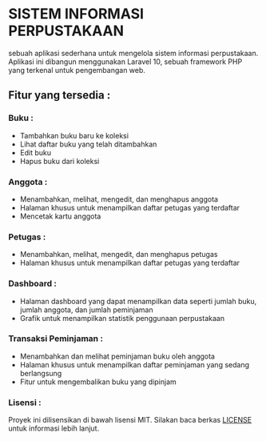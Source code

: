 <h1>SISTEM INFORMASI PERPUSTAKAAN</h1>
<p>sebuah aplikasi sederhana untuk mengelola sistem informasi perpustakaan.<br>
Aplikasi ini dibangun menggunakan Laravel 10, sebuah framework PHP yang terkenal untuk pengembangan web.</p>

<h2>Fitur yang tersedia :</h2>

<h3>Buku :</h3>
<ul>
  <li>Tambahkan buku baru ke koleksi</li>
  <li>Lihat daftar buku yang telah ditambahkan</li>
  <li>Edit buku</li>
  <li>Hapus buku dari koleksi</li>
</ul>

<h3>Anggota :</h3>
<ul>
  <li>Menambahkan, melihat, mengedit, dan menghapus anggota</li>
  <li>Halaman khusus untuk menampilkan daftar petugas yang terdaftar</li>
  <li>Mencetak kartu anggota</li>
</ul>

<h3>Petugas :</h3>
<ul>
  <li>Menambahkan, melihat, mengedit, dan menghapus petugas</li>
  <li>Halaman khusus untuk menampilkan daftar petugas yang terdaftar</li>
</ul>

<h3>Dashboard :</h3>
<ul>
  <li>Halaman dashboard yang dapat menampilkan data seperti jumlah buku, jumlah anggota, dan jumlah peminjaman</li>
  <li>Grafik untuk menampilkan statistik penggunaan perpustakaan</li>
</ul>

<h3>Transaksi Peminjaman :</h3>
<ul>
  <li>Menambahkan dan melihat peminjaman buku oleh anggota</li>
  <li>Halaman khusus untuk menampilkan daftar peminjaman yang sedang berlangsung</li>
  <li>Fitur untuk mengembalikan buku yang dipinjam</li>
</ul>

<h3>Lisensi :</h3>
<p>Proyek ini dilisensikan di bawah lisensi MIT. Silakan baca berkas <a href="https://opensource.org/license/mit/">LICENSE</a> untuk informasi lebih lanjut.</p>
